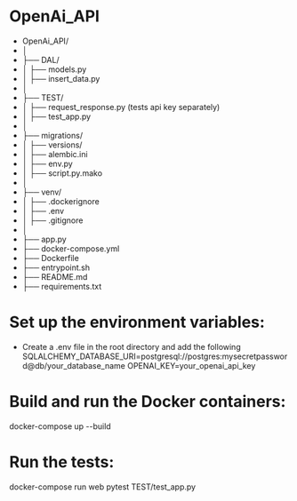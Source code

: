 # OpenAi_API


* OpenAi_API/
* │
* ├── DAL/
* │   ├── models.py
* │   ├── insert_data.py
* │
* ├── TEST/
* │   ├── request_response.py (tests api key separately)
* │   ├── test_app.py
* │
* ├── migrations/
* │   ├── versions/
* │   ├── alembic.ini
* │   ├── env.py
* │   ├── script.py.mako
* │
* ├── venv/
* │   ├── .dockerignore
* │   ├── .env
* │   ├── .gitignore
* │
* ├── app.py
* ├── docker-compose.yml
* ├── Dockerfile
* ├── entrypoint.sh
* ├── README.md
* ├── requirements.txt





# Set up the environment variables:
* Create a .env file in the root directory and add the following
SQLALCHEMY_DATABASE_URI=postgresql://postgres:mysecretpassword@db/your_database_name
OPENAI_KEY=your_openai_api_key


# Build and run the Docker containers:
docker-compose up --build

# Run the tests:
docker-compose run web pytest TEST/test_app.py
